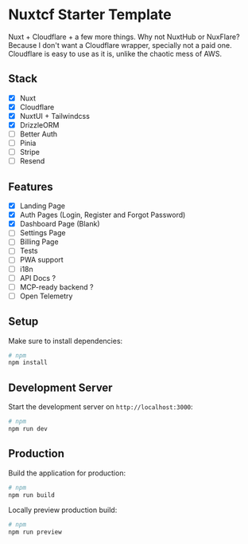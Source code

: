 # Nuxtcf Starter Template

Nuxt + Cloudflare + a few more things. Why not NuxtHub or NuxFlare? Because I don't want a Cloudflare wrapper, specially not a paid one. Cloudflare is easy to use as it is, unlike the chaotic mess of AWS.

## Stack

- [x] Nuxt
- [x] Cloudflare
- [x] NuxtUI + Tailwindcss
- [x] DrizzleORM
- [ ] Better Auth
- [ ] Pinia
- [ ] Stripe
- [ ] Resend

## Features

- [x] Landing Page
- [x] Auth Pages (Login, Register and Forgot Password)
- [x] Dashboard Page (Blank)
- [ ] Settings Page
- [ ] Billing Page
- [ ] Tests
- [ ] PWA support
- [ ] i18n
- [ ] API Docs ?
- [ ] MCP-ready backend ?
- [ ] Open Telemetry

## Setup

Make sure to install dependencies:

```bash
# npm
npm install
```

## Development Server

Start the development server on `http://localhost:3000`:

```bash
# npm
npm run dev
```

## Production

Build the application for production:

```bash
# npm
npm run build
```

Locally preview production build:

```bash
# npm
npm run preview
```
